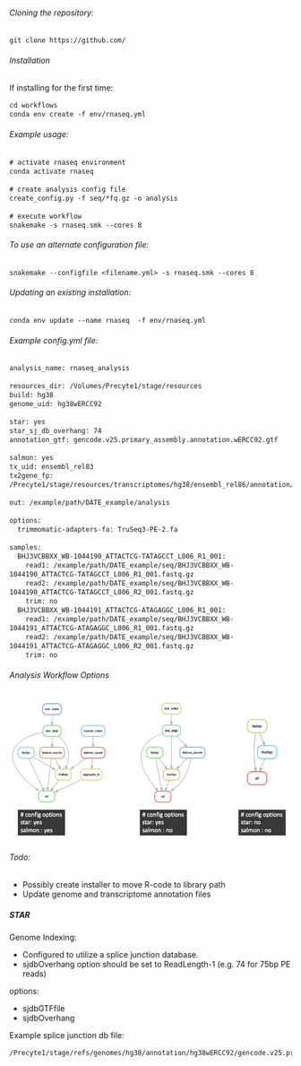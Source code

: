 

###### Cloning the repository:
```
git clone https://github.com/ 
```

###### Installation

If installing for the first time:
```
cd workflows
conda env create -f env/rnaseq.yml
```

###### Example usage:
```
# activate rnaseq environment
conda activate rnaseq

# create analysis config file
create_config.py -f seq/*fq.gz -o analysis

# execute workflow
snakemake -s rnaseq.smk --cores 8
```

###### To use an alternate configuration file:
```
snakemake --configfile <filename.yml> -s rnaseq.smk --cores 8
```

###### Updating an existing installation:
```
conda env update --name rnaseq  -f env/rnaseq.yml
```

###### Example config.yml file:
```
analysis_name: rnaseq_analysis

resources_dir: /Volumes/Precyte1/stage/resources
build: hg38
genome_uid: hg38wERCC92

star: yes
star_sj_db_overhang: 74
annotation_gtf: gencode.v25.primary_assembly.annotation.wERCC92.gtf

salmon: yes
tx_uid: ensembl_rel83
tx2gene_fp: /Precyte1/stage/resources/transcriptomes/hg38/ensembl_rel86/annotation/tx2gene/tx2gene.EnsDb.Hsapiens.v86.csv

out: /example/path/DATE_example/analysis

options:
  trimmomatic-adapters-fa: TruSeq3-PE-2.fa

samples:
  BHJ3VCBBXX_WB-1044190_ATTACTCG-TATAGCCT_L006_R1_001:
    read1: /example/path/DATE_example/seq/BHJ3VCBBXX_WB-1044190_ATTACTCG-TATAGCCT_L006_R1_001.fastq.gz
    read2: /example/path/DATE_example/seq/BHJ3VCBBXX_WB-1044190_ATTACTCG-TATAGCCT_L006_R2_001.fastq.gz
    trim: no
  BHJ3VCBBXX_WB-1044191_ATTACTCG-ATAGAGGC_L006_R1_001:
    read1: /example/path/DATE_example/seq/BHJ3VCBBXX_WB-1044191_ATTACTCG-ATAGAGGC_L006_R1_001.fastq.gz
    read2: /example/path/DATE_example/seq/BHJ3VCBBXX_WB-1044191_ATTACTCG-ATAGAGGC_L006_R2_001.fastq.gz
    trim: no
```

###### Analysis Workflow Options
![workflow-full](doc/rnaseq/img/dag_options_3.png)

###### Todo:
- Possibly create installer to move R-code to library path
- Update genome and transcriptome annotation files

##### STAR

Genome Indexing:
- Configured to utilize a splice junction database.
- sjdbOverhang option should be set to ReadLength-1 (e.g. 74 for 75bp PE reads)

options:
- sjdbGTFfile
- sjdbOverhang

Example splice junction db file:
```
/Precyte1/stage/refs/genomes/hg38/annotation/hg38wERCC92/gencode.v25.primary_assembly.annotation.wERCC92.gtf
```